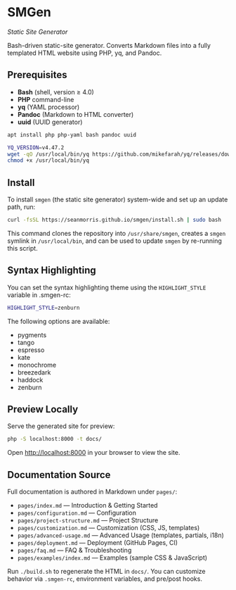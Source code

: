 # SMGen
*Static Site Generator*

Bash-driven static-site generator. Converts Markdown files into a fully templated HTML website using PHP, yq, and Pandoc.

## Prerequisites

- **Bash** (shell, version ≥ 4.0)
- **PHP** command-line
- **yq** (YAML processor)
- **Pandoc** (Markdown to HTML converter)
- **uuid** (UUID generator)

```bash
apt install php php-yaml bash pandoc uuid

YQ_VERSION=v4.47.2
wget -qO /usr/local/bin/yq https://github.com/mikefarah/yq/releases/download/${YQ_VERSION}/yq_linux_amd64
chmod +x /usr/local/bin/yq
```

## Install

To install `smgen` (the static site generator) system-wide and set up an update path, run:

```bash
curl -fsSL https://seanmorris.github.io/smgen/install.sh | sudo bash
```

This command clones the repository into `/usr/share/smgen`, creates a `smgen` symlink in `/usr/local/bin`, and can be used to update `smgen` by re-running this script.

## Syntax Highlighting

You can set the syntax highlighting theme using the `HIGHLIGHT_STYLE` variable in .smgen-rc:

```bash
HIGHLIGHT_STYLE=zenburn
```

The following options are available:

* pygments
* tango
* espresso
* kate
* monochrome
* breezedark
* haddock
* zenburn

## Preview Locally

Serve the generated site for preview:

```bash
php -S localhost:8000 -t docs/
```

Open <http://localhost:8000> in your browser to view the site.

## Documentation Source

Full documentation is authored in Markdown under `pages/`:

- `pages/index.md` — Introduction & Getting Started
- `pages/configuration.md` — Configuration
- `pages/project-structure.md` — Project Structure
- `pages/customization.md` — Customization (CSS, JS, templates)
- `pages/advanced-usage.md` — Advanced Usage (templates, partials, i18n)
- `pages/deployment.md` — Deployment (GitHub Pages, CI)
- `pages/faq.md` — FAQ & Troubleshooting
- `pages/examples/index.md` — Examples (sample CSS & JavaScript)

Run `./build.sh` to regenerate the HTML in `docs/`. You can customize behavior via `.smgen-rc`, environment variables, and pre/post hooks.
